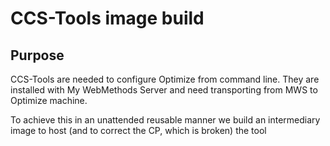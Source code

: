 # CCS-Tools image build

## Purpose

CCS-Tools are needed to configure Optimize from command line. They are installed with My WebMethods Server and need transporting from MWS to Optimize machine.

To achieve this in an unattended reusable manner we build an intermediary image to host (and to correct the CP, which is broken) the tool